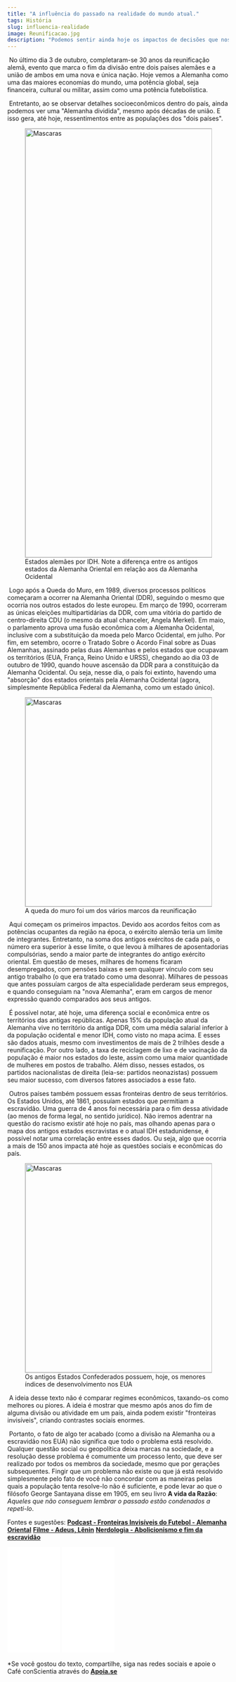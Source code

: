```yaml
---
title: "A influência do passado na realidade do mundo atual."
tags: História
slug: influencia-realidade
image: Reunificacao.jpg
description: "Podemos sentir ainda hoje os impactos de decisões que nossos antepassados tomaram?"
---
```


​	No último dia 3 de outubro, completaram-se 30 anos da reunificação alemã, evento que marca o fim da divisão entre dois países alemães e a união de ambos em uma nova e única nação. Hoje vemos a Alemanha como uma das maiores economias do mundo, uma potência global, seja financeira, cultural ou militar, assim como uma potência futebolística. 

​	Entretanto, ao se observar detalhes socioeconômicos dentro do país, ainda podemos ver uma "Alemanha dividida", mesmo após décadas de união. E isso gera, até hoje, ressentimentos entre as populações dos "dois países".

<figure class="extend">
    <img src="{{ 'IDH_Alemanha.png' | media(page) }}" width="800" height="975" alt="Mascaras" style="border: 1px solid #BBB" />
    <figcaption>Estados alemães por IDH. Note a diferença entre os antigos estados da Alemanha Oriental em relação aos da Alemanha Ocidental</figcaption>
</figure>

​	Logo após a Queda do Muro, em 1989, diversos processos políticos começaram a ocorrer na Alemanha Oriental (DDR), seguindo o mesmo que ocorria nos outros estados do leste europeu. Em março de 1990, ocorreram as únicas eleições multipartidárias da DDR, com uma vitória do partido de centro-direita CDU (o mesmo da atual chanceler, Angela Merkel). Em maio, o parlamento aprova uma fusão econômica com a Alemanha Ocidental, inclusive com a substituição da moeda pelo Marco Ocidental, em julho. Por fim, em setembro, ocorre o Tratado Sobre o Acordo Final sobre as Duas Alemanhas, assinado pelas duas Alemanhas e pelos estados que ocupavam os territórios (EUA, França, Reino Unido e URSS), chegando ao dia 03 de outubro de 1990, quando houve ascensão da DDR para a constituição da Alemanha Ocidental. Ou seja, nesse dia, o país foi extinto, havendo uma "absorção" dos estados orientais pela Alemanha Ocidental (agora, simplesmente República Federal da Alemanha, como um estado único).

<figure class="extend">
    <img src="{{ 'Muro_de_berlim.jpg' | media(page) }}" width="752" height="475" alt="Mascaras" style="border: 1px solid #BBB" />
    <figcaption>A queda do muro foi um dos vários marcos da reunificação</figcaption>
</figure>

​	Aqui começam os primeiros impactos. Devido aos acordos feitos com as potências ocupantes da região na época, o exército alemão teria um limite de integrantes. Entretanto, na soma dos antigos exércitos de cada país, o número era superior à esse limite, o que levou à milhares de aposentadorias compulsórias, sendo a maior parte de integrantes do antigo exército oriental. Em questão de meses, milhares de homens ficaram desempregados, com pensões baixas e sem qualquer vínculo com seu antigo trabalho (o que era tratado como uma desonra). Milhares de pessoas que antes possuíam cargos de alta especialidade perderam seus empregos, e quando conseguiam na "nova Alemanha", eram em cargos de menor expressão quando comparados aos seus antigos. 

​	É possível notar, até hoje, uma diferença social e econômica entre os territórios das antigas repúblicas. Apenas 15% da população atual da Alemanha vive no território da antiga DDR, com uma média salarial inferior à da população ocidental e menor IDH, como visto no mapa acima. E esses são dados atuais, mesmo com investimentos de mais de 2 trilhões desde a reunificação. Por outro lado, a taxa de reciclagem de lixo e de vacinação da população é maior nos estados do leste, assim como uma maior quantidade de mulheres em postos de trabalho. Além disso, nesses estados, os partidos nacionalistas de direita (leia-se: partidos neonazistas) possuem seu maior sucesso, com diversos fatores associados a esse fato. 

​	Outros países também possuem essas fronteiras dentro de seus territórios. Os Estados Unidos, até 1861, possuíam estados que permitiam a escravidão. Uma guerra de 4 anos foi necessária para o fim dessa atividade (ao menos de forma legal, no sentido jurídico). Não iremos adentrar na questão do racismo existir até hoje no país, mas olhando apenas para o mapa dos antigos estados escravistas e o atual IDH estadunidense, é possível notar uma correlação entre esses dados. Ou seja, algo que ocorria a mais de 150 anos impacta até hoje as questões sociais e econômicas do país. 

<figure class="extend">
    <img src="{{ 'IDH_EUA.png' | media(page) }}" width="752" height="475" alt="Mascaras" style="border: 1px solid #BBB" />
    <figcaption>Os antigos Estados Confederados possuem, hoje, os menores índices de desenvolvimento nos EUA</figcaption>
</figure>

​	A ideia desse texto não é comparar regimes econômicos, taxando-os como melhores ou piores. A ideia é mostrar que mesmo após anos do fim de alguma divisão ou atividade em um país, ainda podem existir "fronteiras invisíveis", criando contrastes sociais enormes. 

​	Portanto, o fato de algo ter acabado (como a divisão na Alemanha ou a escravidão nos EUA) não significa que todo o problema está resolvido. Qualquer questão social ou geopolítica deixa marcas na sociedade, e a resolução desse problema é comumente um processo lento, que deve ser realizado por todos os membros da sociedade, mesmo que por gerações subsequentes. Fingir que um problema não existe ou que já está resolvido simplesmente pelo fato de você não concordar com as maneiras pelas quais a população tenta resolve-lo não é suficiente, e pode levar ao que o filósofo George Santayana disse em 1905, em seu livro **A vida da Razão**: *Aqueles que não conseguem lembrar o passado estão condenados a repeti-lo*. 

Fontes e sugestões:
**[Podcast - Fronteiras Invisíveis do Futebol - Alemanha Oriental](https://xadrezverbal.com/2019/12/04/fronteiras-invisiveis-do-futebol-89-alemanha-oriental/)**
**[Filme - Adeus, Lênin](https://www.youtube.com/watch?v=WjViOCJysuI)**
**[Nerdologia - Abolicionismo e fim da escravidão](https://www.youtube.com/watch?v=wgwM-5b6q5U)**

<iframe style="width:120px;height:240px;" marginwidth="0" marginheight="0" scrolling="no" frameborder="0" src="//ws-na.amazon-adsystem.com/widgets/q?ServiceVersion=20070822&OneJS=1&Operation=GetAdHtml&MarketPlace=BR&source=ss&ref=as_ss_li_til&ad_type=product_link&tracking_id=cafeconscie04-20&language=pt_BR&marketplace=amazon&region=BR&placement=B007W6QHHA&asins=B007W6QHHA&linkId=fab93eb8970a016f7b64a73fcf3ed2f1&show_border=true&link_opens_in_new_window=true"></iframe>
<iframe style="width:120px;height:240px;" marginwidth="0" marginheight="0" scrolling="no" frameborder="0" src="//ws-na.amazon-adsystem.com/widgets/q?ServiceVersion=20070822&OneJS=1&Operation=GetAdHtml&MarketPlace=BR&source=ss&ref=as_ss_li_til&ad_type=product_link&tracking_id=cafeconscie04-20&language=pt_BR&marketplace=amazon&region=BR&placement=8571399662&asins=8571399662&linkId=e6568ef7e0534966ce88f6b45b173f4d&show_border=true&link_opens_in_new_window=true"></iframe>


*Se você gostou do texto, compartilhe, siga nas redes sociais e apoie o Café conScientia através do **[Apoia.se](https://apoia.se/cafeconscientia)**